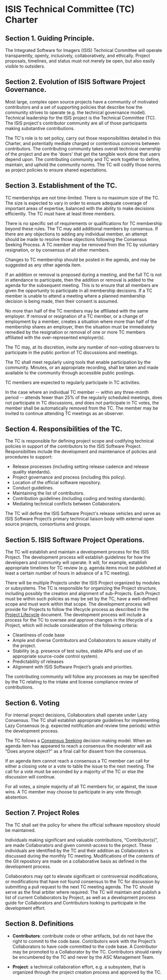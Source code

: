 ﻿# ISIS Technical Committee (TC) Charter

## Section 1. Guiding Principle.

The Integrated Software for Imagers (ISIS) Technical Committee will operate
transparently, openly, inclusively, collaboratively, and ethically.
Project proposals, timelines, and status must not merely be open, but also
easily visible to outsiders.

## Section 2. Evolution of ISIS Software Project Governance.

Most large, complex open source projects have a community of motivated 
contributors and a set of supporting policies that describe how the
community strives to operate (e.g. the technical governance model).
Technical leadership for the ISIS project is the Technical Committee (TC).  
The ISIS project's contributor community are all of those participants making 
substantive contributions.

The TC's role is to set policy, carry out those responsibilities detailed in this
Charter, and potentially mediate charged or contentious concerns between contributors. 
The contributing community takes overall technical ownership of the project and are the 
'doers' that get the tangible work done that users depend upon. The contributing community
and TC work together to define, maintain, and uphold the community norms.  The TC
will codify those norms as project policies to ensure shared expectations.

## Section 3. Establishment of the TC.

TC memberships are not time-limited. There is no maximum size of the TC.
The size is expected to vary in order to ensure adequate coverage of important
areas of expertise, balanced with the ability to make decisions efficiently.
The TC must have at least three members.

There is no specific set of requirements or qualifications for TC
membership beyond these rules. The TC may add additional members by consensus. If there are any objections to adding any individual member, an attempt should be made to resolve those objections following the Consensus Seeking Process. A TC member may be removed from the TC by voluntary resignation, or by consensus of all other members.

Changes to TC membership should be posted in the agenda, and may be suggested as any other agenda item.

If an addition or removal is proposed during a meeting, and the full TC is not in attendance to participate, then the addition or removal is added to the agenda for the subsequent meeting. This is to ensure that all members are given the opportunity to participate in all membership decisions. If a TC member is unable to attend a meeting where a planned membership decision is being made, then their consent is assumed.

No more than half of the TC members may be affiliated with the same employer. If removal or resignation of a TC member, or a change of employment by a member, creates a situation where more than half of the membership shares an employer, then the situation must be immediately remedied by the resignation or removal of one or more TC members affiliated with the over-represented employer(s).

The TC may, at its discretion, invite any number of non-voting observers to
participate in the public portion of TC discussions and meetings.

The TC shall meet regularly using tools that enable participation by the
community. Minutes, or an appropriate recording, shall be taken and made available to the community
through accessible public postings.

TC members are expected to regularly participate in TC activities.

In the case where an individual TC member -- within any three-month period --
attends fewer than 25% of the regularly scheduled meetings, does not
participate in TC discussions, *and* does not participate in TC votes, the
member shall be automatically removed from the TC. The member may be invited
to continue attending TC meetings as an observer.

## Section 4. Responsibilities of the TC.  

The TC is responsible for defining project scope and codifying technical policies in support of the contributors to the ISIS Software Project. Responsibilties include the development and maintenance of policies and procedures to support:

* Release processes (including setting release cadence and release quality standards).
* Project governance and process (including this policy).
* Location of the official software repository.
* Conduct guidelines.
* Maintaining the list of contributors.
* Contribution guidelines (including coding and testing standards).
* Mediating technical conflicts between Collaborators.

The TC will define the ISIS Software Project's release vehicles and serve as
ISIS Software Project’s primary technical liaison body with external open
source projects, consortiums and groups.

## Section 5. ISIS Software Project Operations.

The TC will establish and maintain a development process for the ISIS 
Project. The development process will establish guidelines
for how the developers and community will operate. It will, for example,
establish appropriate timelines for TC review (e.g. agenda items must be
published at least a certain number of hours in advance of a TC
meeting).

There will be multiple Projects under the ISIS Project organized by
modules or subsystems. The TC is responsible for organizing the Project
structure, including possibly the creation and alignment of sub-Projects.
Each Project must be within such policies as may be set by the TC, have a 
well-defined scope and must work within that scope.
The development process will provide for Projects to follow the lifecycle
process as described in the [Project Lifecycle][] document. The development
process will include a process for the TC to oversee and approve changes
in the lifecycle of a Project, which will include consideration of the
following criteria:

* Cleanliness of code base
* Ample and diverse Contributors and Collaborators to assure vitality of
the project.
* Stability (e.g. presence of test suites, stable APIs and use of an
  appropriate source-code control system).
* Predictability of releases
* Alignment with ISIS Software Project’s goals and priorities.

The contributing community will follow any processes as may
be specified by the TC relating to the intake and license
compliance review of contributions.

## Section 6. Voting

For internal project decisions, Collaborators shall operate under Lazy
Consensus. The TC shall establish appropriate guidelines for
implementing Lazy Consensus (e.g. expected notification and review time
periods) within the development process.

The TC follows a [Consensus Seeking][] decision making model. When an agenda
item has appeared to reach a consensus the moderator will ask "Does anyone
object?" as a final call for dissent from the consensus.

If an agenda item cannot reach a consensus a TC member can call for
either a closing vote or a vote to table the issue to the next meeting.
The call for a vote must be seconded by a majority of the TC or else the
discussion will continue.

For all votes, a simple majority of all TC members for, or against, the issue
wins. A TC member may choose to participate in any vote through abstention.


## Section 7. Project Roles

The TC shall set the policy for where the official software repository should
be maintained.

Individuals making significant and valuable contributions,
“Contributor(s)”, are made Collaborators and given commit-access to the
project. These individuals are identified by the TC and their addition
as Collaborators is discussed during the monthly TC meeting.
Modifications of the contents of the Git repository are made on a
collaborative basis as defined in the development process.

Collaborators may opt to elevate significant or controversial
modifications, or modifications that have not found consensus to the TC
for discussion by submitting a pull request to the next TC meeting agenda.
The TC should serve as the final arbiter where required. The TC
will maintain and publish a list of current Collaborators by Project, as
well as a development process guide for Collaborators and Contributors
looking to participate in the development effort.

## Section 8. Definitions

* **Contributors**: contribute code or other artifacts, but do not have
the right to commit to the code base. Contributors work with the
Project’s Collaborators to have code committed to the code base. A
Contributor may be promoted to a Collaborator by the TC. Contributors should
rarely be encumbered by the TC and never by the ASC Management Team.

* **Project**: a technical collaboration effort, e.g. a subsystem, that
is organized through the project creation process and approved by the
TC.

[Project Lifecycle]: https://github.com/USGS-Astrogeology/ISIS_TC/blob/master/Project-Lifecycle.md
[Consensus Seeking]: http://en.wikipedia.org/wiki/Consensus-seeking_decision-making
[Condorcet]: http://en.wikipedia.org/wiki/Condorcet_method
[Single Transferable Vote]: http://en.wikipedia.org/wiki/Single_transferable_vote
